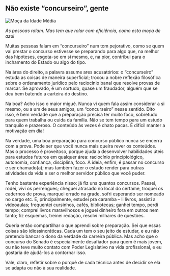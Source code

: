 ## Não existe “concurseiro”, gente

![Moça da Idade Média](moca_estudando.jpg)

_As pessoas ralam. Mas tem que ralar com eficiência, como esta moça de azul_

Muitas pessoas falam em “concurseiro” num tom pejorativo, como se quem vai prestar o concurso estivesse se preparando
para algo que, na melhor das hipóteses, esgota-se em si mesmo, e, na pior, contribui para o inchamento do Estado ou algo
do tipo.

Na área do direito, a palavra assume ares acusatórios: o “concurseiro” estuda as coisas de maneira superficial; trocou a
nobre reflexão filosófica sobre o ordenamento jurídico pelo raciocínio banal que resolve provas de marcar. Se aprovado, é
um sortudo, quase um fraudador, alguém que se deu bem batendo a carteira do destino.

Na boa? Acho isso o maior migué.
Nunca vi quem fala assim considerar a si mesmo, ou a um de seus amigos, um “concurseiro” nesse sentido.
Dito isso, é bem verdade que a preparação precisa ter muito foco, sobretudo para quem trabalha ou cuida da família. Não se
tem tempo para um estudo tranquilo e prazeroso. O conteúdo às vezes é chato pacas. É difícil manter a motivação em dia!

Na verdade, uma boa preparação para concurso público nunca se encerra com a prova. Pode ser que você nunca mais queira
rever os conteúdos. Mas o processo é proveitoso, porque ajuda a desenvolver habilidades úteis para estudos futuros em
qualquer área: raciocínio principiológico, autonomia, confiança, disciplina, foco. A ideia, enfim, é passar no concurso e ser
chamado(a); mas também fazer o estudo render para outras atividades da vida e ser o melhor servidor público que você
puder.

Tenho bastante experiência nisso: já fiz uns quantos concursos. Passei, rodei, vivi os perrengues; cheguei atrasado no local
do certame, troquei os cadernos de prova, marquei errado na grade, sofri esperando ser nomeado no cargo etc.
E, principalmente, estudei pra caramba – li livros,
assisti a videoaulas; frequentei cursinhos, cafés, bibliotecas; ganhei tempo, perdi tempo; comprei livros maravilhosos e
joguei dinheiro fora em outros nem tanto; fiz esquemas, treinei redação, resolvi milhares de questões.

Queria então compartilhar o que aprendi sobre preparação. Sei que essas coisas são idiossincráticas. Cada um tem o seu
jeito de estudar, e eu não pretendo bancar o dono da verdade da carreira pública. Mas acho que o concurso do Senado é
especialmente desafiador para quem é mais jovem, ou não teve muito contato com Poder Legislativo na vida profissional, e
eu gostaria de ajudá-los a contornar isso.

Vale, claro, refletir sobre o porquê de cada técnica antes de decidir se ela se adapta ou não à sua realidade.
